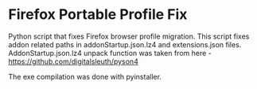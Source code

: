 # Firefox Portable Profile Fix
Python script that fixes Firefox browser profile migration.
This script fixes addon related paths in addonStartup.json.lz4 and extensions.json files.
AddonStartup.json.lz4 unpack function was taken from here - https://github.com/digitalsleuth/pyson4

The exe compilation was done with pyinstaller.
